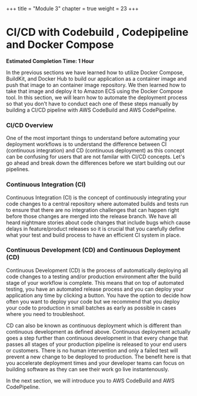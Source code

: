 +++
title = "Module 3"
chapter = true
weight = 23
+++

# CI/CD with Codebuild , Codepipeline and Docker Compose

**Estimated Completion Time: 1 Hour**

In the previous sections we have learned how to utilize Docker Compose, BuildKit, and Docker Hub to build our application as a container image and push that image to an container image repository. We then learned how to take that image and deploy it to Amazon ECS using the Docker Compose tool. In this section, we will learn how to automate the deployment process so that you don't have to conduct each one of these steps manually by building a CI/CD pipeline with AWS CodeBuild and AWS CodePipeline. 

### CI/CD Overview
One of the most important things to understand before automating your deployment workflows is to understand the difference between CI (continuous integration) and CD (continuous deployment) as this concept can be confusing for users that are not familar with CI/CD concepts. Let's go ahead and break down the differences before we start building out our pipelines. 

### Continuous Integration (CI) 
Continuous Integration (CI) is the concept of continuously integrating your code changes to a central repository where automated builds and tests run to ensure that there are no integration challenges that can happen right before those changes are merged into the release branch. We have all heard nightmare stories about code changes that include bugs which cause delays in feature/product releases so it is crucial that you carefully define what your test and build process to have an efficient CI system in place. 

### Continuous Development (CD) and Continuous Deployment (CD)

Continuous Development (CD) is the process of automatically deploying all code changes to a testing and/or production environment after the build stage of your workflow is complete. This means that on top of automated testing, you have an automated release process and you can deploy your application any time by clicking a button. You have the option to decide how often you want to deploy your code but we recommend that you deploy your code to production in small batches as early as possible in cases where you need to troubleshoot. 

CD can also be known as continuous deployment which is different than continuous development as defined above. Continuous deployment actually goes a step further than continuous development in that every change that passes all stages of your production pipeline is released to your end users or customers. There is no human intervention and only a failed test will prevent a new change to be deployed to production. The benefit here is that you accelerate deployment times and your developer teams can focus on building software as they can see their work go live instantenously. 

In the next section, we will introduce you to AWS CodeBuild and AWS CodePipeline. 
